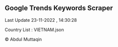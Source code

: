 

## Google Trends Keywords Scraper 
 
Last Update 23-11-2022 , 14:30:28

Country List :
VIETNAM.json



© Abdul Muttaqin 

